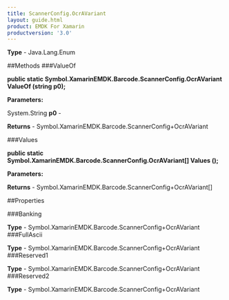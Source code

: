 ```yaml
---
title: ScannerConfig.OcrAVariant
layout: guide.html
product: EMDK For Xamarin 
productversion: '3.0' 
---
```


    

**Type** - Java.Lang.Enum

##Methods
###ValueOf

**public static Symbol.XamarinEMDK.Barcode.ScannerConfig.OcrAVariant ValueOf (string p0);**


        

**Parameters:**

System.String **p0**  - 
        

**Returns** - Symbol.XamarinEMDK.Barcode.ScannerConfig+OcrAVariant

###Values

**public static Symbol.XamarinEMDK.Barcode.ScannerConfig.OcrAVariant[] Values ();**


        

**Parameters:**

**Returns** - Symbol.XamarinEMDK.Barcode.ScannerConfig+OcrAVariant[]

##Properties

###Banking

        

**Type** - Symbol.XamarinEMDK.Barcode.ScannerConfig+OcrAVariant
###FullAscii

        

**Type** - Symbol.XamarinEMDK.Barcode.ScannerConfig+OcrAVariant
###Reserved1

        

**Type** - Symbol.XamarinEMDK.Barcode.ScannerConfig+OcrAVariant
###Reserved2

        

**Type** - Symbol.XamarinEMDK.Barcode.ScannerConfig+OcrAVariant
